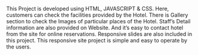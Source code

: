 This Project is developed using HTML, JAVASCRIPT & CSS. Here, customers can check the facilities provided by the Hotel.
There is Gallery section to check the Images of particular places of the Hotel.
Staff’s Detail information are also provided on Website. And it’s easy to contact hotel from the site for online reservations. 
Responsive slides are also included in this project. This responsive site project is simple and easy to operate by the users.
